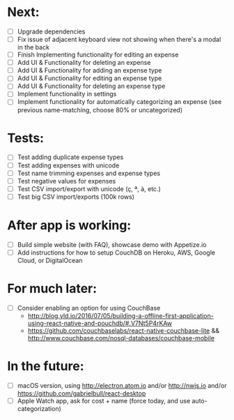 # Next:
- [ ] Upgrade dependencies
- [ ] Fix issue of adjacent keyboard view not showing when there's a modal in the back
- [ ] Finish Implementing functionality for editing an expense
- [ ] Add UI & Functionality for deleting an expense
- [ ] Add UI & Functionality for adding an expense type
- [ ] Add UI & Functionality for editing an expense type
- [ ] Add UI & Functionality for deleting an expense type
- [ ] Implement functionality in settings
- [ ] Implement functionality for automatically categorizing an expense (see previous name-matching, choose 80% or uncategorized)

# Tests:
- [ ] Test adding duplicate expense types
- [ ] Test adding expenses with unicode
- [ ] Test name trimming expenses and expense types
- [ ] Test negative values for expenses
- [ ] Test CSV import/export with unicode (ç, ª, à, etc.)
- [ ] Test big CSV import/exports (100k rows)

# After app is working:
- [ ] Build simple website (with FAQ), showcase demo with Appetize.io
- [ ] Add instructions for how to setup CouchDB on Heroku, AWS, Google Cloud, or DigitalOcean

# For much later:
- [ ] Consider enabling an option for using CouchBase
  - http://blog.yld.io/2016/07/05/building-a-offline-first-application-using-react-native-and-pouchdb/#.V7Nt5P4rKAw
  - https://github.com/couchbaselabs/react-native-couchbase-lite && http://www.couchbase.com/nosql-databases/couchbase-mobile

# In the future:
- [ ] macOS version, using http://electron.atom.io and/or http://nwjs.io and/or https://github.com/gabrielbull/react-desktop
- [ ] Apple Watch app, ask for cost + name (force today, and use auto-categorization)
